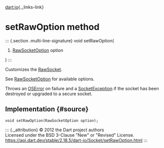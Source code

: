 [dart:io](../../dart-io/dart-io-library){._links-link}

setRawOption method
===================

::: {.section .multi-line-signature}
void setRawOption(

1.  [RawSocketOption](../rawsocketoption-class) option

)
:::

Customizes the [RawSocket](../rawsocket-class).

See [RawSocketOption](../rawsocketoption-class) for available options.

Throws an [OSError](../oserror-class) on failure and a
[SocketException](../socketexception-class) if the socket has been
destroyed or upgraded to a secure socket.

Implementation {#source}
--------------

``` {.language-dart data-language="dart"}
void setRawOption(RawSocketOption option);
```

::: {._attribution}
© 2012 the Dart project authors\
Licensed under the BSD 3-Clause \"New\" or \"Revised\" License.\
<https://api.dart.dev/stable/2.18.5/dart-io/Socket/setRawOption.html>
:::
